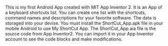 This is my first Android App created with MIT App Inventor 2.
It is an App of a keyboard shortcuts list. You can create one list with the shortcuts, command names and descriptions for your favorite software. The data is storaged into your devise. 
You must install the ShortCut_App.apk file in your mobile Android to use My ShortCut App.
The ShortCut_App.aia file is the source code from App Inventor2. You can import it in your App Inventor account to see the code blocks and make modifications. 
